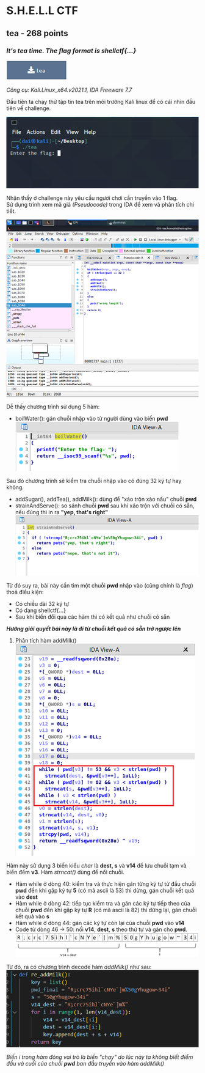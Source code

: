 # **S.H.E.L.L CTF**
## **tea** - 268 points 
### *It's tea time. The flag format is shellctf{...}*
[![Foo](/2022/shellctf/images/img_tea.PNG)](https://github.com/LaoDaiDia/CTF/blob/main/2022/shellctf/tea)

*Công cụ: Kali.Linux_x64.v2021.1, IDA Freeware 7.7*

Đầu tiên ta chạy thử tập tin tea trên môi trường Kali linux để có cái nhìn đầu tiên về challenge.

<!-- <p align='center'>
<img  src="/2022/shellctf/images/img_tea_file.PNG" alt="Chương trình tea"></p> -->
![](/2022/shellctf/images/img_tea_file.PNG)


Nhận thấy ở challenge này yêu cầu người chơi cần truyền vào 1 flag.\
Sử dụng trình xem mã giả *(Pseudocode)* trong IDA để xem và phân tích chi tiết.
<!-- <p align='center'>
<img  src="/2022/shellctf/images/img_ida_pseudocode.PNG" alt="Trình xem mã giả trong IDA" style="width:724px;height:667px;"></p> -->
![](/2022/shellctf/images/img_ida_pseudocode.PNG)

Dễ thấy chương trình sử dụng 5 hàm:
- boilWater(): gán chuỗi nhập vào từ người dùng vào biến **pwd** \
![](/2022/shellctf/images/img_boilWater.PNG)


Sau đó chương trình sẽ kiểm tra chuỗi nhập vào có đúng 32 ký tự hay không.
- addSugar(), addTea(), addMilk(): dùng để "xáo trộn xào nấu" chuỗi **pwd**
- strainAndServe(): so sánh chuỗi **pwd** sau khi xáo trộn với chuỗi có sẵn, nếu đúng thì in ra **"yep, that's right"**
![](/2022/shellctf/images/img_strainAndServe.PNG)

Từ đó suy ra, bài này cần tìm một chuỗi **pwd** nhập vào (cũng chính là *flag*) thoả điều kiện: 
+ Có chiều dài 32 ký tự
+ Có dạng shellctf{...}
+ Sau khi biến đổi qua các hàm thì có kết quả như chuỗi có sẵn

**_Hướng giải quyết bài này là đi từ chuỗi kết quả có sẵn trở ngược lên_** 

1. Phân tích hàm addMilk()
![](/2022/shellctf/images/img_addMilk.PNG) 

Hàm này sử dụng 3 biến kiểu *char* là **dest, s** và **v14** để lưu chuỗi tạm và biến đếm **v3**. Hàm *strncat()* dùng để nối chuỗi. 
- Hàm while ở dòng 40: kiểm tra và thực hiện gán từng ký tự từ đầu chuỗi **pwd** đến khi gặp ký tự **5** (có mã ascii là 53) thì dừng, gán chuỗi kết quả vào **dest** 
- Hàm while ở dòng 42: tiếp tục kiểm tra và gán các ký tự tiếp theo của chuỗi **pwd** đến khi gặp ký tự **R** (có mã ascii là 82) thì dừng lại, gán chuỗi kết quả vào **s**
- Hàm while ở dòng 44: gán các ký tự còn lại của chuỗi **pwd** vào **v14**
- Code từ dòng 46 -> 50: nối **v14**, **dest**, **s** theo thứ tự và gán cho **pwd**.
![](/2022/shellctf/images/img_pwd-addMilk.PNG)

Từ đó, ra có chương trình decode hàm *addMilk()* như sau:
![](/2022/shellctf/images/img_re-addMilk-f.PNG)

*Biến i trong hàm đóng vai trò là biến "chạy" do lúc này ta không biết điểm đầu và cuối của chuỗi **pwd** ban đầu truyền vào hàm addMilk()*